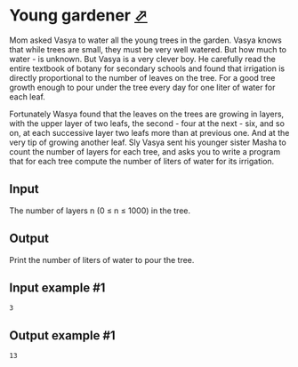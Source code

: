 # Young gardener [⬀](https://www.e-olymp.com/en/problems/248)

Mom asked Vasya to water all the young trees in the garden. Vasya knows that while trees are small, they must be very well watered. But how much to water - is unknown. But Vasya is a very clever boy. He carefully read the entire textbook of botany for secondary schools and found that irrigation is directly proportional to the number of leaves on the tree. For a good tree growth enough to pour under the tree every day for one liter of water for each leaf.

Fortunately Wasya found that the leaves on the trees are growing in layers, with the upper layer of two leafs, the second - four at the next - six, and so on, at each successive layer two leafs more than at previous one. And at the very tip of growing another leaf. Sly Vasya sent his younger sister Masha to count the number of layers for each tree, and asks you to write a program that for each tree compute the number of liters of water for its irrigation.

## Input
The number of layers n (0 ≤ n ≤ 1000) in the tree.

## Output
Print the number of liters of water to pour the tree.

## Input example #1
```
3
```

## Output example #1
```
13
```

